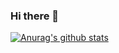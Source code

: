 ### Hi there 👋

[![Anurag's github stats](https://github-readme-stats.vercel.app/api?username=TopsonTao)](https://github.com/anuraghazra/github-readme-stats)

<!--
**TopsonTao/TopsonTao** is a ✨ _special_ ✨ repository because its `README.md` (this file) appears on your GitHub profile.

Here are some ideas to get you started:

- 🔭 I’m currently working on ...
- 🌱 I’m currently learning ...
- 👯 I’m looking to collaborate on ...
- 🤔 I’m looking for help with ...
- 💬 Ask me about ...
- 📫 How to reach me: ...
- 😄 Pronouns: ...
- ⚡ Fun fact: ...
-->
